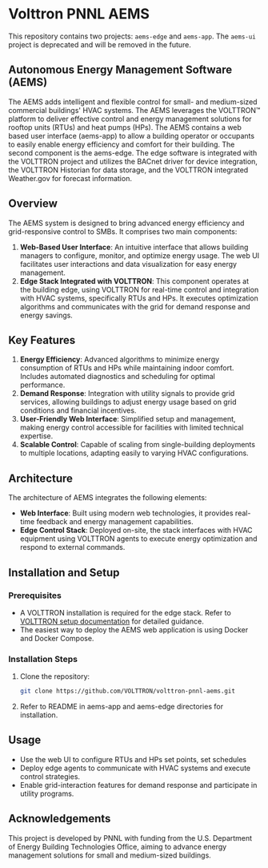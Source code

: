 # Volttron PNNL AEMS

This repository contains two projects: `aems-edge` and `aems-app`. The `aems-ui` project is deprecated and will be removed in the future.

## Autonomous Energy Management Software (AEMS)
The AEMS adds intelligent and flexible control for small- and medium-sized commercial buildings' HVAC systems.
The AEMS leverages the VOLTTRON™ platform to deliver effective control and energy management solutions for rooftop units (RTUs) and heat pumps (HPs).
The AEMS contains a web based user interface (aems-app) to allow a building operator or occupants to easily enable energy efficiency and comfort for their building.
The second component is the aems-edge. The edge software is integrated with the VOLTTRON project and utilizes the BACnet driver for device integration, the VOLTTRON Historian for data storage, and the VOLTTRON integrated Weather.gov for forecast information.

## Overview

The AEMS system is designed to bring advanced energy efficiency and grid-responsive control to SMBs. It comprises two main components:

1. **Web-Based User Interface**: An intuitive interface that allows building managers to configure, monitor, and optimize energy usage. The web UI facilitates user interactions and data visualization for easy energy management.
2. **Edge Stack Integrated with VOLTTRON**: This component operates at the building edge, using VOLTTRON for real-time control and integration with HVAC systems, specifically RTUs and HPs. It executes optimization algorithms and communicates with the grid for demand response and energy savings.

## Key Features

1. **Energy Efficiency**: Advanced algorithms to minimize energy consumption of RTUs and HPs while maintaining indoor comfort. Includes automated diagnostics and scheduling for optimal performance.
2. **Demand Response**: Integration with utility signals to provide grid services, allowing buildings to adjust energy usage based on grid conditions and financial incentives.
3. **User-Friendly Web Interface**: Simplified setup and management, making energy control accessible for facilities with limited technical expertise.
4. **Scalable Control**: Capable of scaling from single-building deployments to multiple locations, adapting easily to varying HVAC configurations.

## Architecture

The architecture of AEMS integrates the following elements:

- **Web Interface**: Built using modern web technologies, it provides real-time feedback and energy management capabilities.
- **Edge Control Stack**: Deployed on-site, the stack interfaces with HVAC equipment using VOLTTRON agents to execute energy optimization and respond to external commands.

## Installation and Setup

### Prerequisites

- A VOLTTRON installation is required for the edge stack. Refer to [VOLTTRON setup documentation](https://volttron.readthedocs.io/en/main/) for detailed guidance.
- The easiest way to deploy the AEMS web application is using Docker and Docker Compose.

### Installation Steps

1. Clone the repository:
   ```bash
   git clone https://github.com/VOLTTRON/volttron-pnnl-aems.git
2. Refer to README in aems-app and aems-edge directories for installation.

## Usage

- Use the web UI to configure RTUs and HPs set points, set schedules
- Deploy edge agents to communicate with HVAC systems and execute control strategies.
- Enable grid-interaction features for demand response and participate in utility programs.

## Acknowledgements
This project is developed by PNNL with funding from the U.S. Department of Energy Building Technologies Office, aiming to advance energy management solutions for small and medium-sized buildings.